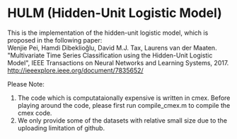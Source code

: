 # HULM (Hidden-Unit Logistic Model)
This is the implementation of the hidden-unit logistic model, which is proposed in the following paper:  
Wenjie Pei, Hamdi Dibeklioğlu, David M.J. Tax, Laurens van der Maaten. "Multivariate Time Series Classification using the Hidden-Unit Logistic Model", IEEE Transactions on Neural Networks and Learning Systems, 2017. http://ieeexplore.ieee.org/document/7835652/

Please Note:
1. The code which is computataionally expensive is written in cmex. Before playing around the code, please first run compile_cmex.m to compile the cmex code. 
2. We only provide some of the datasets with relative small size due to the uploading limitation of github.
